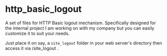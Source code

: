 http_basic_logout
=================

A set of files for HTTP Basic logout mechanism. Specifically designed for the internal project I am working on with my company but you can easily customize it to suit your needs.

Just place it on say, a `site_logout` folder in your web server's directory then access it via <domain>/site_logout .

